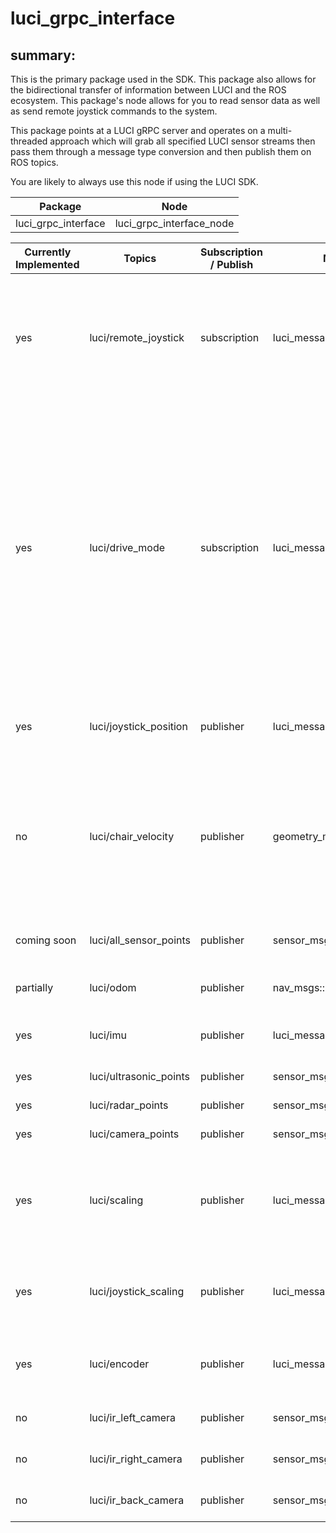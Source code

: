 # luci_grpc_interface

## summary:

This is the primary package used in the SDK. This package also allows for the bidirectional transfer of information between LUCI and the ROS ecosystem. This package's node allows for you to read sensor data as well as send remote joystick commands to the system.

This package points at a LUCI gRPC server and operates on a multi-threaded approach which will grab all specified LUCI sensor streams then pass them through a message type conversion and then publish them on ROS topics.

You are likely to always use this node if using the LUCI SDK.

| Package | Node |
|---------|------|
| luci_grpc_interface | luci_grpc_interface_node |

| Currently Implemented | Topics | Subscription / Publish | Message Type | Description |
|-----------------------|--------|----------------------|--------------|------------|
| yes | luci/remote_joystick | subscription | luci_messages::msg::LuciJoystick | Remote joystick values used to drive the chair (FB: xxx, LR: xxx). Value Range: [-100, 100] |
| yes | luci/drive_mode | subscription | luci_messages::msg::LuciDriveMode | Mode of chair for drive controls (USER = user drives with joystick, ENGAGED = remote command drive the chair if user is holding joystick forward, AUTO = remote commands drive chair no matter what user is doing) |
| yes | luci/joystick_position | publisher | luci_messages::msg::LuciJoystick | Joystick values of the chair (FB:xxx, LR: xxx) |
| no | luci/chair_velocity | publisher | geometry_msgs::msg::Twist | Linear and angular velocity of the chair according to onboard AHRS **Note: “linear velocity” will be speed not velocity** |
| coming soon | luci/all_sensor_points | publisher | sensor_msgs::msg::PointCloud2 | Full pointcloud (All LUCI sensors) |
| partially | luci/odom | publisher | nav_msgs::msg::Odometry | AHRS odom reading |
| yes | luci/imu|publisher|luci_messages::msg::LuciImu|Raw IMU data from the LUCI system|
| yes | luci/ultrasonic_points | publisher | sensor_msgs::msg::PointCloud2 | Ultrasonic pointcloud |
| yes | luci/radar_points | publisher | sensor_msgs::msg::PointCloud2 | Radar pointcloud |
| yes | luci/camera_points | publisher | sensor_msgs::msg::PointCloud2 | Camera poincloud |
| yes | luci/scaling | publisher | luci_messages::msg::LuciScaling | Scaling percentage of each zone LUCI sees (100% => full ability to drive) |
| yes | luci/joystick_scaling | publisher | luci_messages::msg::LuciJoystick | Scaled Joystick values of the chair (FB:xxx, LR: xxx) |
| yes | luci/encoder | publisher | luci_messages::msg::LuciEncoders | Raw Encoder data from the LUCI system |
| no | luci/ir_left_camera | publisher | sensor_msgs::msg::Image | Left camera’s IR frame |
| no | luci/ir_right_camera | publisher | sensor_msgs::msg::Image | Right camera’s IR frame |
| no | luci/ir_back_camera | publisher | sensor_msgs::msg::Image | Back camera’s IR frame |